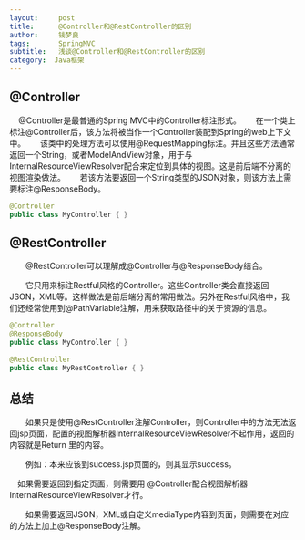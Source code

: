 ```yaml
---
layout:     post
title:      @Controller和@RestController的区别
author:     钱梦良
tags: 		SpringMVC  
subtitle:   浅谈@Controller和@RestController的区别
category:  Java框架
---
```

## @Controller

&nbsp;&nbsp;&nbsp;&nbsp;@Controller是最普通的Spring MVC中的Controller标注形式。
&nbsp;&nbsp;&emsp;在一个类上标注@Controller后，该方法将被当作一个Controller装配到Spring的web上下文中。
&nbsp;&nbsp;&emsp;该类中的处理方法可以使用@RequestMapping标注。并且这些方法通常返回一个String，或者ModelAndView对象，用于与InternalResourceViewResolver配合来定位到具体的视图。这是前后端不分离的视图渲染做法。
&nbsp;&nbsp;&emsp;若该方法要返回一个String类型的JSON对象，则该方法上需要标注@ResponseBody。

```java
@Controller 
public class MyController { } 
```



## @RestController

&emsp;&emsp;@RestController可以理解成@Controller与@ResponseBody结合。

&emsp;&emsp;它只用来标注Restful风格的Controller。这些Controller类会直接返回JSON，XML等。这样做法是前后端分离的常用做法。另外在Restful风格中，我们还经常使用到@PathVariable注解，用来获取路径中的关于资源的信息。

```java
@Controller  
@ResponseBody  
public class MyController { }  
  
@RestController  
public class MyRestController { }
```

## 总结

&emsp;&emsp;如果只是使用@RestController注解Controller，则Controller中的方法无法返回jsp页面，配置的视图解析器InternalResourceViewResolver不起作用，返回的内容就是Return 里的内容。

&emsp;&emsp;例如：本来应该到success.jsp页面的，则其显示success。

&emsp;如果需要返回到指定页面，则需要用 @Controller配合视图解析器InternalResourceViewResolver才行。

&emsp;&emsp;如果需要返回JSON，XML或自定义mediaType内容到页面，则需要在对应的方法上加上@ResponseBody注解。



